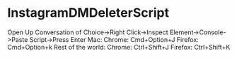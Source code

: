 # InstagramDMDeleterScript
Open Up Conversation of Choice->Right Click->Inspect Element->Console->Paste Script->Press Enter
Mac:
  Chrome:  Cmd+Option+J
  Firefox: Cmd+Option+k
Rest of the world:
  Chrome: Ctrl+Shift+J
  Firefox: Ctrl+Shift+K
  
